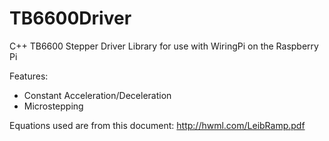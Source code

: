 # TB6600Driver
C++ TB6600 Stepper Driver Library for use with WiringPi on the Raspberry Pi

Features:
- Constant Acceleration/Deceleration
- Microstepping

Equations used are from this document: http://hwml.com/LeibRamp.pdf

